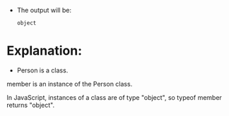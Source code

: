 - The output will be:

      object


# Explanation:

  - Person is a class.

member is an instance of the Person class.

In JavaScript, instances of a class are of type "object", so typeof member returns "object".
